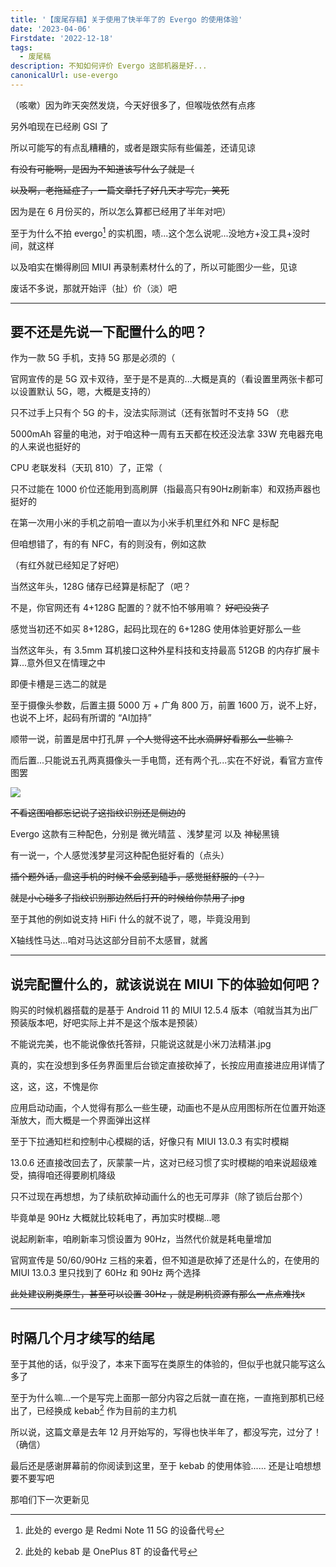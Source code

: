 ```yaml
---
title: '【废尾存稿】关于使用了快半年了的 Evergo 的使用体验'
date: '2023-04-06'
Firstdate: '2022-12-18'
tags: 
  - 废尾稿
description: 不知如何评价 Evergo 这部机器是好...
canonicalUrl: use-evergo
---
```


（咳嗽）因为昨天突然发烧，今天好很多了，但喉咙依然有点疼

另外咱现在已经刷 GSI 了

所以可能写的有点乱糟糟的，或者是跟实际有些偏差，还请见谅

~~有没有可能啊，是因为不知道该写什么了就是（~~

~~以及啊，老拖延症了，一篇文章托了好几天才写完，笑死~~

因为是在 6 月份买的，所以怎么算都已经用了半年对吧）

至于为什么不拍 evergo[^1] 的实机图，啧...这个怎么说呢...没地方+没工具+没时间，就这样

以及咱实在懒得刷回 MIUI 再录制素材什么的了，所以可能图少一些，见谅

废话不多说，那就开始评（扯）价（淡）吧

---

## 要不还是先说一下配置什么的吧？

作为一款 5G 手机，支持 5G 那是必须的（

官网宣传的是 5G 双卡双待，至于是不是真的...大概是真的（看设置里两张卡都可以设置默认 5G，嗯，大概是支持的）

只不过手上只有个 5G 的卡，没法实际测试（还有张暂时不支持 5G （悲

5000mAh 容量的电池，对于咱这种一周有五天都在校还没法拿 33W 充电器充电的人来说也挺好的

CPU 老联发科（天玑 810）了，正常（

只不过能在 1000 价位还能用到高刷屏（指最高只有90Hz刷新率）和双扬声器也挺好的

在第一次用小米的手机之前咱一直以为小米手机里红外和 NFC 是标配

但咱想错了，有的有 NFC，有的则没有，例如这款

（有红外就已经知足了好吧）

当然这年头，128G 储存已经算是标配了（吧？

不是，你官网还有 4+128G 配置的？就不怕不够用嘛？ ~~好吧没货了~~

感觉当初还不如买 8+128G，起码比现在的 6+128G 使用体验更好那么一些

当然这年头，有 3.5mm 耳机接口这种外星科技和支持最高 512GB 的内存扩展卡算...意外但又在情理之中

即便卡槽是三选二的就是

至于摄像头参数，后置主摄 5000 万 + 广角 800 万，前置 1600 万，说不上好，也说不上坏，起码有所谓的 “AI加持”

顺带一说，前置是居中打孔屏 ~~，个人觉得这不比水滴屏好看那么一些嘛？~~

而后置...只能说五孔两真摄像头一手电筒，还有两个孔...实在不好说，看官方宣传图罢

![](/static/blog/use-evergo/evergo-mi.com.png)

~~不看这图咱都忘记说了这指纹识别还是侧边的~~

Evergo 这款有三种配色，分别是 微光晴蓝 、浅梦星河 以及 神秘黑镜

有一说一，个人感觉浅梦星河这种配色挺好看的（点头）

~~插个题外话，盘这手机的时候不会感到磕手，感觉挺舒服的（？）~~

~~就是小心碰多了指纹识别那边然后打开的时候给你禁用了.jpg~~

至于其他的例如说支持 HiFi 什么的就不说了，嗯，毕竟没用到

X轴线性马达...咱对马达这部分目前不太感冒，就酱    

---

## 说完配置什么的，就该说说在 MIUI 下的体验如何吧？

购买的时候机器搭载的是基于 Android 11 的 MIUI 12.5.4 版本（咱就当其为出厂预装版本吧，好吧实际上并不是这个版本是预装）

不能说完美，也不能说像依托答辩，只能说这就是小米刀法精湛.jpg

真的，实在没想到多任务界面里后台锁定直接砍掉了，长按应用直接进应用详情了

这，这，这，不愧是你

应用启动动画，个人觉得有那么一些生硬，动画也不是从应用图标所在位置开始逐渐放大，而大概是一个界面弹出这样

至于下拉通知栏和控制中心模糊的话，好像只有 MIUI 13.0.3 有实时模糊

13.0.6 还直接改回去了，灰蒙蒙一片，这对已经习惯了实时模糊的咱来说超级难受，搞得咱还得要刷机降级

只不过现在再想想，为了续航砍掉动画什么的也无可厚非（除了锁后台那个）

毕竟单是 90Hz 大概就比较耗电了，再加实时模糊...嗯

说起刷新率，咱刷新率习惯设置为 90Hz，当然代价就是耗电量增加

官网宣传是 50/60/90Hz 三档的来着，但不知道是砍掉了还是什么的，在使用的 MIUI 13.0.3 里只找到了 60Hz 和 90Hz 两个选择

~~此处建议刷类原生，甚至可以设置 30Hz ，就是刷机资源有那么一点点难找x~~

---

## 时隔几个月才续写的结尾

至于其他的话，似乎没了，本来下面写在类原生的体验的，但似乎也就只能写这么多了

至于为什么嘛...一个是写完上面那一部分内容之后就一直在拖，一直拖到那机已经出了，已经换成 kebab[^2] 作为目前的主力机

所以说，这篇文章是去年 12 月开始写的，写得也快半年了，都没写完，过分了！（确信）

最后还是感谢屏幕前的你阅读到这里，至于 kebab 的使用体验...... 还是让咱想想要不要写吧

那咱们下一次更新见

[^1]:此处的 evergo 是 Redmi Note 11 5G 的设备代号
[^2]:此处的 kebab 是 OnePlus 8T 的设备代号